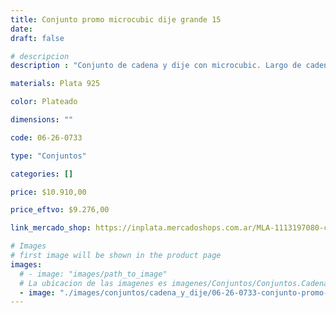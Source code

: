 ```yaml
---
title: Conjunto promo microcubic dije grande 15
date: 
draft: false

# descripcion
description : "Conjunto de cadena y dije con microcubic. Largo de cadena 40, 45 o 50 cm a elección"

materials: Plata 925

color: Plateado

dimensions: ""

code: 06-26-0733

type: "Conjuntos"

categories: []

price: $10.910,00

price_eftvo: $9.276,00

link_mercado_shop: https://inplata.mercadoshops.com.ar/MLA-1113197080-conjunto-promo-microcubic-dije-grande-15-plata-925-_JM

# Images
# first image will be shown in the product page
images:
  # - image: "images/path_to_image"
  # La ubicacion de las imagenes es imagenes/Conjuntos/Conjuntos.Cadena y Dije/06-26-0733-conjunto-promo-microcubic-dije-grande-15
  - image: "./images/conjuntos/cadena_y_dije/06-26-0733-conjunto-promo-microcubic-dije-grande-15.jpg"
---
```


